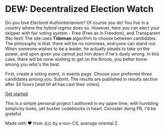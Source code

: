 # DEW: Decentralized Election Watch

Do you love *Electoral Authoritarianism*? Of course you do! You live in a country where the *hybrid regime* does so.
However, here you can elect your skipper with fair voting system - Free (Free as in Freedom), and Transparent (No lies!)
The site uses **Tideman** algorithm to choose between candidates. The philosophy is that: there will be no nominees, everyone can stand out. When someone wishes to be a leader, he actually pleads to take on the power, and upon given you cannot put him down if he's duely wrong. In this case, there will be none wishing to get on the throne, you better know among you who's the best.

First, create a voting event, in events page. Choose your preferred three candidates among you. Submit. The results are published in results section after 24 hours [wait till all has cast their votes].

[Get started](https://7ff8-103-133-140-142.ngrok-free.app/)

This is a simple personal project I authored in my spare time, with humbling simplicity looks, yet bustier codeblocks in heart. Consider doing PR, I'd be grateful.

Made with :heart: from 🇧🇩
by a non-CS, average oriental Z.
